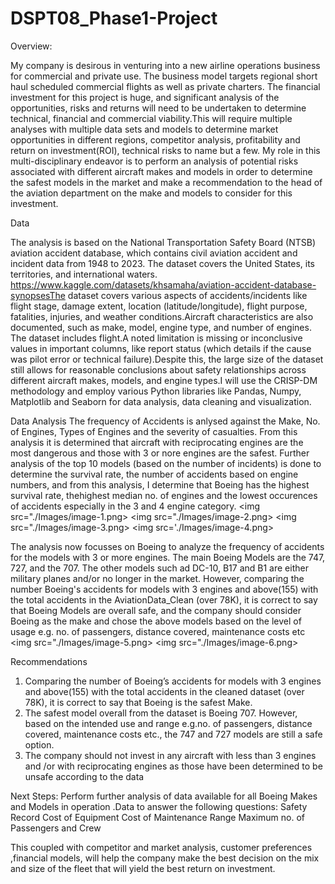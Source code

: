# DSPT08_Phase1-Project
Overview:

My company is desirous in venturing into a new airline operations business for commercial and private use. The business model targets regional short haul scheduled commercial flights as well as private charters. The financial investment for this project is huge, and significant analysis of the opportunities, risks and returns will need to be undertaken to determine technical, financial and commercial viability.This will require multiple analyses with multiple data sets and models to determine market opportunities in different regions, competitor analysis, profitability and return on investment(ROI), technical risks to name but a few. My role in this multi-disciplinary endeavor is to perform an analysis of potential risks associated with different aircraft makes and models in order to determine the safest models in the market and make a recommendation to the head of the aviation department on the make and models to consider for this investment.

Data 

The analysis is based on the National Transportation Safety Board (NTSB) aviation accident database, which contains civil aviation accident and incident data from 1948 to 2023. The dataset covers the United States, its territories, and international waters. https://www.kaggle.com/datasets/khsamaha/aviation-accident-database-synopsesThe dataset covers various aspects of accidents/incidents like flight stage, damage extent, location (latitude/longitude), flight purpose, fatalities, injuries, and weather conditions.Aircraft characteristics are also documented, such as make, model, engine type, and number of engines. The dataset includes flight.A noted limitation is missing or inconclusive values in important columns, like report status (which details if the cause was pilot error or technical failure).Despite this, the large size of the dataset still allows for reasonable conclusions about safety relationships across different aircraft makes, models, and engine types.I will use the CRISP-DM methodology and employ various Python libraries like Pandas, Numpy, Matplotlib and Seaborn for data analysis, data cleaning and visualization. 

Data Analysis
The frequency of Accidents is anlysed against the Make, No. of Engines, Types of Engines and the severity of casualties. From this analysis it is determined that aircraft with reciprocating engines are the most dangerous and those with 3 or nore engines are the safest. Further analysis of the top 10 models (based on the number of incidents) is done to determine the survival rate, the number of accidents based on engine numbers, and from this analysis, I determine that Boeing has the highest survival rate, thehighest median no. of engines and the lowest occurences of accidents especially in the 3 and 4 engine category.
<img src="./Images/image-1.png>
<img src="./Images/image-2.png>
<img src="./Images/image-3.png>
<img src='./Images/image-4.png>


The analysis now focusses on Boeing to analyze the frequency of accidents for the models with 3 or more engines. The main Boeing Models are the 747, 727, and the 707.  The other models such ad DC-10, B17 and B1 are either military planes and/or no longer in the market.
However, comparing the number Boeing's accidents for models with 3 engines and above(155) with the total accidents in the AviationData_Clean (over 78K), it is correct to say that Boeing Models are overall safe, and the company should consider Boeing as the make and chose the above models based on the level of usage e.g. no. of passengers, distance covered, maintenance costs etc
<img src="./Images/image-5.png>
<img src="./Images/image-6.png>

Recommendations
1. Comparing the number of Boeing’s accidents for models with 3 engines and above(155) with the total accidents in the cleaned dataset (over 78K), it is correct to say that Boeing is the safest Make.
2. The safest model overall from the dataset is Boeing 707. However, based on the intended use and range e.g.no. of passengers, distance covered, maintenance costs etc.,  the 747 and 727 models are still a safe option.
3. The company should not invest in any aircraft with less than 3 engines and /or with reciprocating engines as those have been determined to be unsafe according to the data

Next Steps:
Perform further analysis of data available for all  Boeing Makes and Models  in operation .Data to answer the following questions:
Safety Record
Cost of Equipment
Cost of Maintenance
Range
Maximum no. of Passengers and Crew

This coupled with competitor and market analysis, customer preferences ,financial models, will help the company make the best decision on the mix and size of the fleet that will yield the best return on investment.

